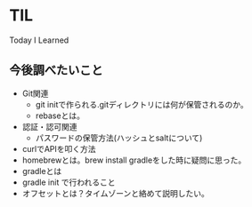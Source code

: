 # TIL
Today I Learned

## 今後調べたいこと
- Git関連
  - git initで作られる.gitディレクトリには何が保管されるのか。
  - rebaseとは。
- 認証・認可関連
  - パスワードの保管方法(ハッシュとsaltについて)
- curlでAPIを叩く方法
- homebrewとは。brew install gradleをした時に疑問に思った。
- gradleとは
- gradle init で行われること
- オフセットとは？タイムゾーンと絡めて説明したい。